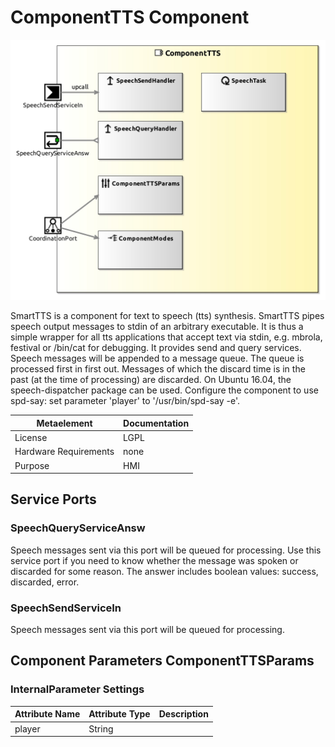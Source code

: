 <!--- This file is generated from the ComponentTTS.componentDocumentation model --->
<!--- do not modify this file manually as it will by automatically overwritten by the code generator, modify the model instead and re-generate this file --->

# ComponentTTS Component

![ComponentTTS-ComponentImage](model/ComponentTTSComponentDefinition.jpg)

SmartTTS is a component for text to speech (tts) synthesis. SmartTTS pipes speech output messages to stdin of an arbitrary executable. 
It is thus a simple wrapper for all tts applications that accept text via stdin, e.g. mbrola, festival or /bin/cat for debugging. 
It provides send and query services. Speech messages will be appended to a message queue. The queue is processed first in first out. 
Messages of which the discard time is in the past (at the time of processing) are discarded.
On Ubuntu 16.04, the speech-dispatcher package can be used. Configure
the component to use spd-say: set parameter 'player' to '/usr/bin/spd-say -e'.

| Metaelement | Documentation |
|-------------|---------------|
| License | LGPL |
| Hardware Requirements | none |
| Purpose | HMI |



## Service Ports

### SpeechQueryServiceAnsw

Speech messages sent via this port will be queued for processing. Use this service port if you need to know whether the message was spoken or discarded for some reason. The answer includes boolean values: success, discarded, error.

### SpeechSendServiceIn

Speech messages sent via this port will be queued for processing.


## Component Parameters ComponentTTSParams

### InternalParameter Settings

| Attribute Name | Attribute Type | Description |
|----------------|----------------|-------------|
| player | String |  |

